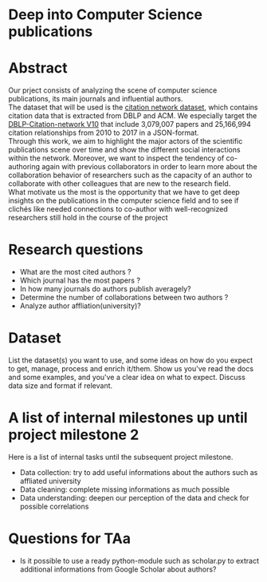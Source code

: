 # Deep into Computer Science publications

# Abstract  
Our prject consists of analyzing the scene of computer science publications, its main journals and influential authors.  
The dataset that will be used is the [citation network dataset](https://aminer.org/citation), which contains citation data that is extracted from DBLP and ACM. We especially target the [DBLP-Citation-network V10](https://static.aminer.org/lab-datasets/citation/dblp.v10.zip) that include 3,079,007 papers and 25,166,994 citation relationships from 2010 to 2017 in a JSON-format.  
Through this work, we aim to highlight the major actors of the scientific publications scene over time and show the different social interactions within the network. Moreover, we want to inspect the tendency of co-authoring again with previous collaborators in order to learn more about the collaboration behavior of researchers such as the capacity of an author to collaborate with other colleagues that are new to the research field.  
What motivate us the most is the opportunity that we have to get deep insights on the publications in the computer science field and to see if clichés like needed connections to co-author with well-recognized researchers still hold in the course of the project   


# Research questions
* What are the most cited authors ?
* Which journal has the most papers ?
* In how many journals do authors publish averagely? 
* Determine the number of collaborations between two authors ?
* Analyze author affliation(university)?

# Dataset
List the dataset(s) you want to use, and some ideas on how do you expect to get, manage, process and enrich it/them. Show us you've read the docs and some examples, and you've a clear idea on what to expect. Discuss data size and format if relevant.

# A list of internal milestones up until project milestone 2
Here is a list of internal tasks until the subsequent project milestone.  
*  Data collection: try to add useful informations about the authors such as affliated university
*  Data cleaning: complete missing informations as much possible
*  Data understanding: deepen our perception of the data and check for possible correlations

# Questions for TAa
* Is it possible to use a ready python-module such as scholar.py to extract additional informations from Google Scholar about authors?
